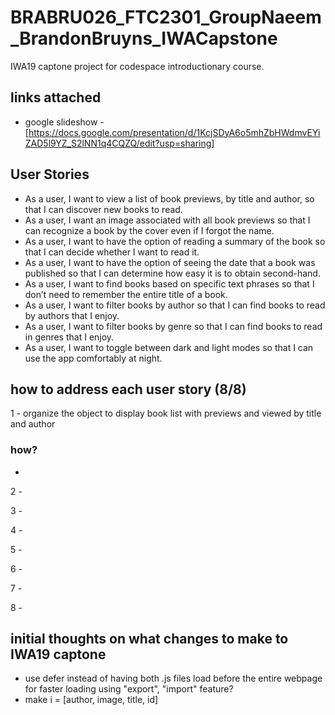 # BRABRU026_FTC2301_GroupNaeem_BrandonBruyns_IWACapstone
IWA19 captone project for codespace introductionary course.

## links attached
* google slideshow -[https://docs.google.com/presentation/d/1KcjSDyA6o5mhZbHWdmvEYiZAD5l9YZ_S2lNN1q4CQZQ/edit?usp=sharing]

## User Stories
* As a user, I want to view a list of book previews, by title and author, so that I can discover new books to read.
* As a user, I want an image associated with all book previews so that I can recognize a book by the cover even if I forgot the name.
* As a user, I want to have the option of reading a summary of the book so that I can decide whether I want to read it.
* As a user, I want to have the option of seeing the date that a book was published so that I can determine how easy it is to obtain second-hand.
* As a user, I want to find books based on specific text phrases so that I don’t need to remember the entire title of a book.
* As a user, I want to filter books by author so that I can find books to read by authors that I enjoy.
* As a user, I want to filter books by genre so that I can find books to read in genres that I enjoy.
* As a user, I want to toggle between dark and light modes so that I can use the app comfortably at night.

## how to address each user story (8/8)
1 - organize the object to display book list with previews and viewed by title and author
### how?
* 

2 - 

3 -

4 - 

5 - 

6 - 

7 - 

8 - 

## initial thoughts on what changes to make to IWA19 captone
* use defer instead of having both .js files load before the entire webpage for faster loading using "export", "import" feature?
* make i = [author, image, title, id]


